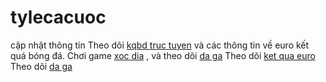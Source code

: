 # tylecacuoc
cập nhật thông tin
Theo dõi  <a href="http://ketqualive.com/">kqbd truc tuyen</a> và các thông tin về euro kết quá bóng đá.
Chơi game <a href="http://vegas79.net/xoc-dia-online/">xoc dia</a> , và theo dõi <a href="http://vegas79.net/da-ga-online/">da ga</a>
Theo dõi <a href="http://vegas79.net/kqbd/">ket qua euro</a>
Theo dõi <a href="http://choidaga.com/">da ga</a>
